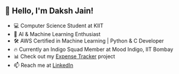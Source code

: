 ## 👋 Hello, I'm Daksh Jain!
- 💻 Computer Science Student at KIIT
- 🌟 AI & Machine Learning Enthusiast
- 🛠 AWS Certified in Machine Learning | Python & C Developer
- 🔥 Currently an Indigo Squad Member at Mood Indigo, IIT Bombay
- 📊 Check out my [Expense Tracker](https://github.com/thechemist-05/ExpenseTracker) project
- 📫 Reach me at [LinkedIn](www.linkedin.com/in/daksh-jain-219378299)


<!---
thechemist-05/thechemist-05 is a ✨ special ✨ repository because its `README.md` (this file) appears on your GitHub profile.
You can click the Preview link to take a look at your changes.
--->
